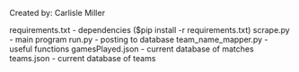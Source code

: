 Created by: Carlisle Miller

requirements.txt - dependencies ($pip install -r requirements.txt)
scrape.py - main program 
run.py - posting to database
team_name_mapper.py - useful functions
gamesPlayed.json - current database of matches
teams.json - current database of teams